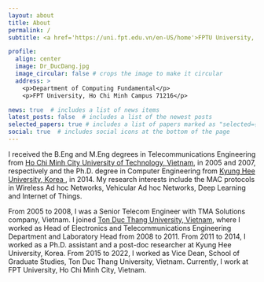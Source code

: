 ```yaml
---
layout: about
title: About
permalink: /
subtitle: <a href='https://uni.fpt.edu.vn/en-US/home'>FPTU University, Ho Chi Minh Campus</a>.

profile:
  align: center
  image: Dr_DucDang.jpg
  image_circular: false # crops the image to make it circular
  address: >
    <p>Department of Computing Fundamental</p>
    <p>FPT University, Ho Chi Minh Campus 71216</p>    

news: true  # includes a list of news items
latest_posts: false  # includes a list of the newest posts
selected_papers: true # includes a list of papers marked as "selected={true}"
social: true  # includes social icons at the bottom of the page
---
```


I received the B.Eng and M.Eng degrees in Telecommunications Engineering from [Ho Chi Minh City University of Technology, Vietnam](https://hcmut.edu.vn/), in 2005 and 2007, respectively and the Ph.D. degree in Computer Engineering from <a href='https://khu.ac.kr'> Kyung Hee University, Korea </a>, in 2014. My research interests include the MAC protocols in Wireless Ad hoc Networks, Vehicular Ad hoc Networks, Deep Learning and Internet of Things.

From 2005 to 2008, I was a Senior Telecom Engineer with TMA Solutions company, Vietnam. I joined [Ton Duc Thang University, Vietnam](https://tdtu.edu.vn/), where I worked as Head of Electronics and Telecommunications Engineering Department and Laboratory Head from 2008 to 2011. From 2011 to 2014, I worked as a Ph.D. assistant and a post-doc researcher at Kyung Hee University, Korea. From 2015 to 2022, I worked as Vice Dean, School of Graduate Studies, Ton Duc Thang University, Vietnam. Currently, I work at FPT University, Ho Chi Minh City, Vietnam. 
